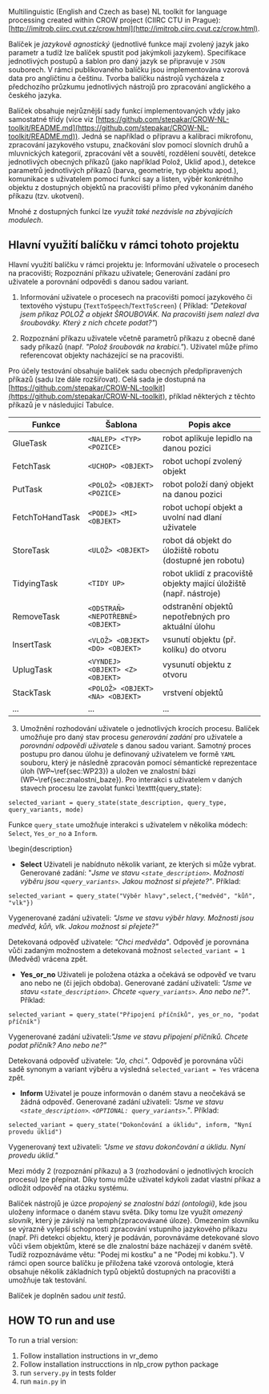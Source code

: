 Multilinguistic (English and Czech as base) NL toolkit for language processing created within CROW project (CIIRC CTU in Prague): [http://imitrob.ciirc.cvut.cz/crow.html](http://imitrob.ciirc.cvut.cz/crow.html).

Balíček je *jazykově agnostický* (jednotlivé funkce mají zvolený jazyk jako parametr a tudíž lze balíček spustit pod jakýmkoli jazykem). Specifikace jednotlivých postupů a šablon pro daný jazyk se připravuje v ````JSON```` souborech. V rámci publikovaného balíčku jsou implementována vzorová data pro angličtinu a češtinu. Tvorba balíčku nástrojů vycházela z předchozího průzkumu jednotlivých nástrojů pro zpracování anglického a českého jazyka.

Balíček obsahuje nejrůznější sady funkcí implementovaných vždy jako samostatné třídy (více viz [https://github.com/stepakar/CROW-NL-toolkit/README.md](https://github.com/stepakar/CROW-NL-toolkit/README.md)). Jedná se například o přípravu a kalibraci mikrofonu, zpracování jazykového vstupu, značkování slov pomocí slovních druhů a mluvnických kategorií, zpracování vět a souvětí, rozdělení souvětí, detekce jednotlivých obecných příkazů (jako například Polož, Ukliď apod.), detekce parametrů jednotlivých příkazů (barva, geometrie, typ objektu apod.), komunikace s uživatelem pomocí funkcí say a listen, výběr konkrétního objektu z dostupných objektů na pracovišti přímo před vykonáním daného příkazu (tzv. ukotvení).

Mnohé z dostupných funkcí lze *využít také nezávisle na zbývajících modulech*.

## Hlavní využití balíčku v rámci tohoto projektu
Hlavní využití balíčku v rámci projektu je: Informování uživatele o procesech na pracovišti; Rozpoznání příkazu uživatele; Generování zadání pro uživatele a porovnání odpovědi s danou sadou variant.

1. Informování uživatele o procesech na pracovišti pomocí jazykového či textového výstupu (````TextToSpeech````/````TextToScreen````) (
Příklad: *"Detekoval jsem příkaz POLOŽ a objekt ŠROUBOVÁK. Na pracovišti jsem nalezl dva šroubováky. Který z nich chcete podat?"*)

2. Rozpoznání příkazu uživatele včetně parametrů příkazu z obecně dané sady příkazů (např. *"Polož šroubovák na krabici."*). Uživatel může přímo referencovat objekty nacházející se na pracovišti. 

Pro účely testování obsahuje balíček sadu obecných předpřipravených příkazů (sadu lze dále rozšiřovat). Celá sada je dostupná na [https://github.com/stepakar/CROW-NL-toolkit](https://github.com/stepakar/CROW-NL-toolkit), příklad některých z těchto příkazů je v následující Tabulce. 




| Funkce | Šablona | Popis akce
|-----------|---------------|----------
| GlueTask | ````<NALEP> <TYP> <POZICE>```` | robot aplikuje lepidlo na danou pozici
| FetchTask | ````<UCHOP> <OBJEKT>```` | robot uchopí zvolený objekt 
|     PutTask | ````<POLOŽ> <OBJEKT> <POZICE>```` | robot položí daný objekt na danou pozici
| FetchToHandTask | ````<PODEJ> <MI> <OBJEKT>```` | robot uchopí objekt a uvolní nad dlaní uživatele 
StoreTask | ````<ULOŽ> <OBJEKT>```` |  robot dá objekt do úložiště robotu (dostupné jen robotu)  
TidyingTask | ````<TIDY UP>```` | robot uklidí z pracoviště objekty mající úložiště (např. nástroje)
RemoveTask | ````<ODSTRAŇ> <NEPOTŘEBNÉ> <OBJEKT>```` | odstranění objektů nepotřebných pro aktuální úlohu 
InsertTask | ````<VLOŽ> <OBJEKT> <DO> <OBJEKT>```` | vsunutí objektu (př. kolíku) do otvoru 
UplugTask | ````<VYNDEJ> <OBJEKT> <Z> <OBJEKT>```` | vysunutí objektu z otvoru 
StackTask | ````<POLOŽ> <OBJEKT> <NA> <OBJEKT>```` | vrstvení objektů 
... | ... | ... 

3. Umožnění rozhodování uživatele o jednotlivých krocích procesu. Balíček umožňuje pro daný stav procesu *generování zadání* pro uživatele a *porovnání odpovědi uživatele* s danou sadou variant. Samotný proces postupu pro danou úlohu je definovaný uživatelem ve formě ````YAML```` souboru, který je následně zpracován pomocí sémantické reprezentace úloh (WP~\ref{sec:WP23}) a uložen ve znalostní bázi (WP~\ref{sec:znalostni_baze}). Pro interakci s uživatelem v daných stavech procesu lze zavolat funkci \texttt{query\_state}:

````
selected_variant = query_state(state_description, query_type, query_variants, mode)
````


Funkce ````query_state```` umožňuje interakci s uživatelem v několika módech: ````Select````, ````Yes_or_no```` a ````Inform````. 

\begin{description}
 * **Select** Uživateli je nabídnuto několik variant, ze kterých si může vybrat. Generované zadání: "*Jsme ve stavu ````<state_description>````. Možnosti výběru jsou
````<query_variants>````. Jakou možnost si přejete?"*.  Příklad: 

````
selected_variant = query_state("Výběr hlavy",select,{"medvěd", "kůň", "vlk"})
````
 Vygenerované zadání uživateli: *"Jsme ve stavu výběr hlavy. Možnosti jsou medvěd, kůň, vlk. Jakou možnost si přejete?"*
 
 Detekovaná odpověď uživatele: *"Chci medvěda"*. Odpověď je porovnána vůči zadaným možnostem a detekovaná možnost ````selected_variant = 1```` (Medvěd) vrácena zpět.


* **Yes_or_no** Uživateli je položena otázka a očekává se odpověď ve tvaru ano nebo ne (či jejich obdoba). Generované zadání uživateli: *"Jsme ve stavu ````<state_description>````. Chcete ````<query_variants>````. Ano nebo ne?"*. Příklad: 
````
selected_variant = query_state("Připojení příčníků", yes_or_no, "podat příčník")
````

Vygenerované zadání uživateli:*"Jsme ve stavu připojení příčníků. Chcete podat příčník? Ano nebo ne?"*

Detekovaná odpověď uživatele: *"Jo, chci."*. Odpověď je porovnána vůči sadě synonym a variant výběru a výsledná ````selected_variant = Yes```` vrácena zpět.

* **Inform** Uživatel je pouze informován o daném stavu a neočekává se žádná odpověď. Generované zadání uživateli: *"Jsme ve stavu ````<state_description>````. ````<OPTIONAL: query_variants>````."*. Příklad: 
    
````
selected_variant = query_state("Dokončování a úklidu", inform, "Nyní provedu úklid")
````

Vygenerovaný text uživateli: *"Jsme ve stavu dokončování a úklidu. Nyní provedu úklid."*

Mezi módy 2 (rozpoznání příkazu) a 3 (rozhodování o jednotlivých krocích procesu) lze přepínat. Díky tomu může uživatel kdykoli zadat vlastní příkaz a odložit odpověď na otázku systému.

Balíček nástrojů je úzce *propojený se znalostní bází (ontologií)*, kde jsou uloženy informace o daném stavu světa. Díky tomu lze využít *omezený slovník*, který je závislý na \emph{zpracovávané úloze}. Omezením slovníku se výrazně vylepší schopnosti zpracování vstupního jazykového příkazu (např. Při detekci objektu, který je podáván, porovnáváme detekované slovo vůči všem objektům, které se dle znalostní báze nacházejí v daném světě. Tudíž rozpoznáváme větu: "Podej mi kostku" a ne "Podej mi kobku."). V rámci open source balíčku je přiložena také vzorová ontologie, která obsahuje několik základních typů objektů dostupných na pracovišti a umožňuje tak testování.

Balíček je doplněn sadou *unit testů*. 

## HOW TO run and use

To run a trial version:
1. Follow installation instructions in vr_demo
2. Follow installation instrucctions in nlp_crow python package
3. run ````servery.py```` in tests folder
4. run ````main.py```` in 